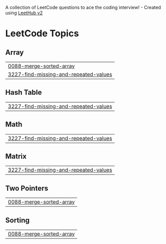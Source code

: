 A collection of LeetCode questions to ace the coding interview! - Created using [LeetHub v2](https://github.com/arunbhardwaj/LeetHub-2.0)
<!---LeetCode Topics Start-->
# LeetCode Topics
## Array
|  |
| ------- |
| [0088-merge-sorted-array](https://github.com/anujjj13/Leetcode/tree/master/0088-merge-sorted-array) |
| [3227-find-missing-and-repeated-values](https://github.com/anujjj13/Leetcode/tree/master/3227-find-missing-and-repeated-values) |
## Hash Table
|  |
| ------- |
| [3227-find-missing-and-repeated-values](https://github.com/anujjj13/Leetcode/tree/master/3227-find-missing-and-repeated-values) |
## Math
|  |
| ------- |
| [3227-find-missing-and-repeated-values](https://github.com/anujjj13/Leetcode/tree/master/3227-find-missing-and-repeated-values) |
## Matrix
|  |
| ------- |
| [3227-find-missing-and-repeated-values](https://github.com/anujjj13/Leetcode/tree/master/3227-find-missing-and-repeated-values) |
## Two Pointers
|  |
| ------- |
| [0088-merge-sorted-array](https://github.com/anujjj13/Leetcode/tree/master/0088-merge-sorted-array) |
## Sorting
|  |
| ------- |
| [0088-merge-sorted-array](https://github.com/anujjj13/Leetcode/tree/master/0088-merge-sorted-array) |
<!---LeetCode Topics End-->